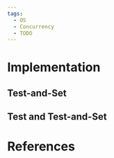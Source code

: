```yaml
---
tags:
  - OS
  - Concurrency
  - TODO
---
```


# Implementation

## Test-and-Set

## Test and Test-and-Set

# References
